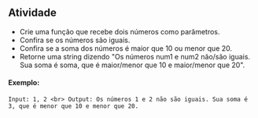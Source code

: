 ## Atividade
- Crie uma função que recebe dois números como parâmetros.
- Confira se os números são iguais.
- Confira se a soma dos números é maior que 10 ou menor que 20.
- Retorne uma string dizendo "Os números num1 e num2 não/são iguais. Sua soma é soma, que é maior/menor que 10 e maior/menor que 20".


#### Exemplo:

` Input: 1, 2
<br>
Output: Os números 1 e 2 não são iguais. Sua soma é 3, que é menor que 10 e menor que 20. `